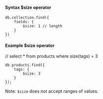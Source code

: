 #### Syntax $size operator
```
db.collection.find({
	fields: {
		$size: 1 // length
	}
})
```

#### Example $size operator
// select * from products where size(tags) = 3
```
db.products.find({
    tags: {
        $size: 3
    }
});
```

Note: `$size` does not accept ranges of values.
